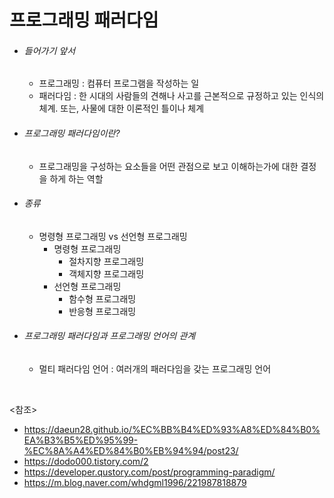 # 프로그래밍 패러다임

- ###### 들어가기 앞서

  - 프로그래밍 : 컴퓨터 프로그램을 작성하는 일
  - 패러다임 : 한 시대의 사람들의 견해나 사고를 근본적으로 규정하고 있는 인식의 체계. 또는, 사물에 대한 이론적인 틀이나 체계

- ###### 프로그래밍 패러다임이란?

  - 프로그래밍을 구성하는 요소들을 어떤 관점으로 보고 이해하는가에 대한 결정을 하게 하는 역할

- ###### 종류

  - 명령형 프로그래밍 vs 선언형 프로그래밍
    - 명령형 프로그래밍 
      - 절차지향 프로그래밍
      - 객체지향 프로그래밍
    - 선언형 프로그래밍
      - 함수형 프로그래밍
      - 반응형 프로그래밍

- ###### 프로그래밍 패러다임과 프로그래밍 언어의 관계

  - 멀티 패러다임 언어 : 여러개의 패러다임을 갖는 프로그래밍 언어



<br>

<참조>

- <https://daeun28.github.io/%EC%BB%B4%ED%93%A8%ED%84%B0%EA%B3%B5%ED%95%99-%EC%8A%A4%ED%84%B0%EB%94%94/post23/>
- <https://dodo000.tistory.com/2>
- <https://developer.qustory.com/post/programming-paradigm/>
- <https://m.blog.naver.com/whdgml1996/221987818879>

